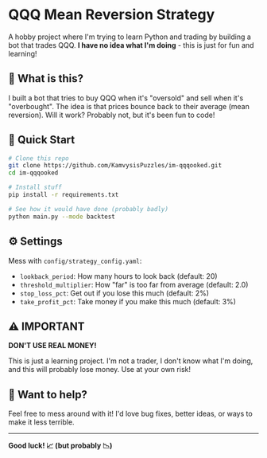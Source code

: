 # QQQ Mean Reversion Strategy

A hobby project where I'm trying to learn Python and trading by building a bot that trades QQQ. **I have no idea what I'm doing** - this is just for fun and learning!

## 🤔 What is this?

I built a bot that tries to buy QQQ when it's "oversold" and sell when it's "overbought". The idea is that prices bounce back to their average (mean reversion). Will it work? Probably not, but it's been fun to code!

## 🚀 Quick Start

```bash
# Clone this repo
git clone https://github.com/KamvysisPuzzles/im-qqqooked.git
cd im-qqqooked

# Install stuff
pip install -r requirements.txt

# See how it would have done (probably badly)
python main.py --mode backtest
```

## ⚙️ Settings

Mess with `config/strategy_config.yaml`:
- `lookback_period`: How many hours to look back (default: 20)
- `threshold_multiplier`: How "far" is too far from average (default: 2.0)
- `stop_loss_pct`: Get out if you lose this much (default: 2%)
- `take_profit_pct`: Take money if you make this much (default: 3%)

## ⚠️ IMPORTANT

**DON'T USE REAL MONEY!** 

This is just a learning project. I'm not a trader, I don't know what I'm doing, and this will probably lose money. Use at your own risk!

## 🤝 Want to help?

Feel free to mess around with it! I'd love bug fixes, better ideas, or ways to make it less terrible.

---

**Good luck! 📈 (but probably 📉)**